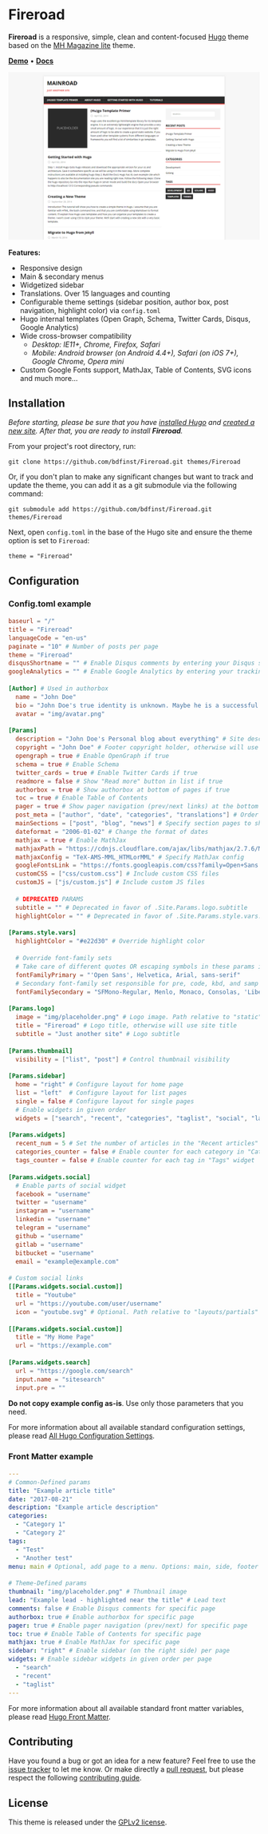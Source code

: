 # Fireroad

**Fireroad** is a responsive, simple, clean and content-focused [Hugo](https://gohugo.io/) theme based on the
[MH Magazine lite](https://wordpress.org/themes/mh-magazine-lite/) theme.

**[Demo](https://Fireroad-demo.netlify.app/)** • **[Docs](https://Fireroad-demo.netlify.app/docs/)**

![screenshot](https://raw.githubusercontent.com/bdfinst/Fireroad/master/images/screenshot.png)

**Features:**

+ Responsive design
+ Main & secondary menus
+ Widgetized sidebar
+ Translations. Over 15 languages and counting
+ Configurable theme settings (sidebar position, author box, post navigation, highlight color) via `config.toml`
+ Hugo internal templates (Open Graph, Schema, Twitter Cards, Disqus, Google Analytics)
+ Wide cross-browser compatibility
  + *Desktop: IE11+, Chrome, Firefox, Safari*
  + *Mobile: Android browser (on Android 4.4+), Safari (on iOS 7+), Google Chrome, Opera mini*
+ Custom Google Fonts support, MathJax, Table of Contents, SVG icons and much more…

## Installation

*Before starting, please be sure that you have
[installed Hugo](https://gohugo.io/getting-started/quick-start/#step-1-install-hugo) and
[created a new site](https://gohugo.io/getting-started/quick-start/#step-2-create-a-new-site). After that, you are ready
to install **Fireroad**.*

From your project's root directory, run:

```
git clone https://github.com/bdfinst/Fireroad.git themes/Fireroad
```

Or, if you don't plan to make any significant changes but want to track and update the theme, you can add it as a git
submodule via the following command:

```
git submodule add https://github.com/bdfinst/Fireroad.git themes/Fireroad
```

Next, open `config.toml` in the base of the Hugo site and ensure the theme option is set to `Fireroad`:

```
theme = "Fireroad"
```

## Configuration

### Config.toml example

```toml
baseurl = "/"
title = "Fireroad"
languageCode = "en-us"
paginate = "10" # Number of posts per page
theme = "Fireroad"
disqusShortname = "" # Enable Disqus comments by entering your Disqus shortname
googleAnalytics = "" # Enable Google Analytics by entering your tracking id

[Author] # Used in authorbox
  name = "John Doe"
  bio = "John Doe's true identity is unknown. Maybe he is a successful blogger or writer. Nobody knows it."
  avatar = "img/avatar.png"

[Params]
  description = "John Doe's Personal blog about everything" # Site description. Used in meta description
  copyright = "John Doe" # Footer copyright holder, otherwise will use site title
  opengraph = true # Enable OpenGraph if true
  schema = true # Enable Schema
  twitter_cards = true # Enable Twitter Cards if true
  readmore = false # Show "Read more" button in list if true
  authorbox = true # Show authorbox at bottom of pages if true
  toc = true # Enable Table of Contents
  pager = true # Show pager navigation (prev/next links) at the bottom of pages if true
  post_meta = ["author", "date", "categories", "translations"] # Order of post meta information
  mainSections = ["post", "blog", "news"] # Specify section pages to show on home page and the "Recent articles" widget
  dateformat = "2006-01-02" # Change the format of dates
  mathjax = true # Enable MathJax
  mathjaxPath = "https://cdnjs.cloudflare.com/ajax/libs/mathjax/2.7.6/MathJax.js" # Specify MathJax path
  mathjaxConfig = "TeX-AMS-MML_HTMLorMML" # Specify MathJax config
  googleFontsLink = "https://fonts.googleapis.com/css?family=Open+Sans:400,400i,700" # Load Google Fonts
  customCSS = ["css/custom.css"] # Include custom CSS files
  customJS = ["js/custom.js"] # Include custom JS files

  # DEPRECATED PARAMS
  subtitle = "" # Deprecated in favor of .Site.Params.logo.subtitle
  highlightColor = "" # Deprecated in favor of .Site.Params.style.vars.highlightColor

[Params.style.vars]
  highlightColor = "#e22d30" # Override highlight color

  # Override font-family sets
  # Take care of different quotes OR escaping symbols in these params if necessary
  fontFamilyPrimary = "'Open Sans', Helvetica, Arial, sans-serif"
  # Secondary font-family set responsible for pre, code, kbd, and samp tags font
  fontFamilySecondary = "SFMono-Regular, Menlo, Monaco, Consolas, 'Liberation Mono', 'Courier New', monospace"

[Params.logo]
  image = "img/placeholder.png" # Logo image. Path relative to "static"
  title = "Fireroad" # Logo title, otherwise will use site title
  subtitle = "Just another site" # Logo subtitle

[Params.thumbnail]
  visibility = ["list", "post"] # Control thumbnail visibility

[Params.sidebar]
  home = "right" # Configure layout for home page
  list = "left"  # Configure layout for list pages
  single = false # Configure layout for single pages
  # Enable widgets in given order
  widgets = ["search", "recent", "categories", "taglist", "social", "languages"]

[Params.widgets]
  recent_num = 5 # Set the number of articles in the "Recent articles" widget
  categories_counter = false # Enable counter for each category in "Categories" widget
  tags_counter = false # Enable counter for each tag in "Tags" widget

[Params.widgets.social]
  # Enable parts of social widget
  facebook = "username"
  twitter = "username"
  instagram = "username"
  linkedin = "username"
  telegram = "username"
  github = "username"
  gitlab = "username"
  bitbucket = "username"
  email = "example@example.com"

# Custom social links
[[Params.widgets.social.custom]]
  title = "Youtube"
  url = "https://youtube.com/user/username"
  icon = "youtube.svg" # Optional. Path relative to "layouts/partials"

[[Params.widgets.social.custom]]
  title = "My Home Page"
  url = "https://example.com"

[Params.widgets.search]
  url = "https://google.com/search"
  input.name = "sitesearch"
  input.pre = ""
```

**Do not copy example config as-is**. Use only those parameters that you need.

For more information about all available standard configuration settings, please read
[All Hugo Configuration Settings](https://gohugo.io/getting-started/configuration/#all-configuration-settings).

### Front Matter example

```yaml
---
# Common-Defined params
title: "Example article title"
date: "2017-08-21"
description: "Example article description"
categories:
  - "Category 1"
  - "Category 2"
tags:
  - "Test"
  - "Another test"
menu: main # Optional, add page to a menu. Options: main, side, footer

# Theme-Defined params
thumbnail: "img/placeholder.png" # Thumbnail image
lead: "Example lead - highlighted near the title" # Lead text
comments: false # Enable Disqus comments for specific page
authorbox: true # Enable authorbox for specific page
pager: true # Enable pager navigation (prev/next) for specific page
toc: true # Enable Table of Contents for specific page
mathjax: true # Enable MathJax for specific page
sidebar: "right" # Enable sidebar (on the right side) per page
widgets: # Enable sidebar widgets in given order per page
  - "search"
  - "recent"
  - "taglist"
---
```

For more information about all available standard front matter variables, please read
[Hugo Front Matter](https://gohugo.io/content-management/front-matter).

## Contributing

Have you found a bug or got an idea for a new feature? Feel free to use the
[issue tracker](https://github.com/bdfinst/Fireroad/issues) to let me know. Or make directly a
[pull request](https://github.com/bdfinst/Fireroad/pulls), but please respect the following
[contributing guide](https://github.com/bdfinst/Fireroad/blob/master/CONTRIBUTING.md).

## License

This theme is released under the [GPLv2 license](https://github.com/bdfinst/Fireroad/blob/master/LICENSE.md).
